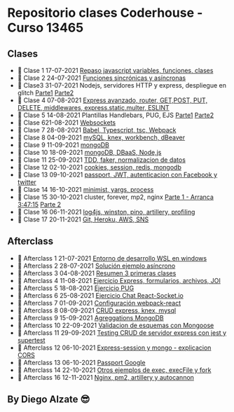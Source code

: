 # Repositorio clases Coderhouse - Curso 13465

## Clases

- :muscle: Clase 1 17-07-2021 [Repaso javascript variables, funciones, clases](https://coderhouse.zoom.us/rec/share/dY6MTRzvlGUZ_k_rZmLbAyqZTIGdd9XMb_WDRGzPo25AIZ7-TVinNwv5NhbhAyhY.Vee5TQWOMbUeHylO?startTime=1626526869000)
- :muscle: Clase 2 24-07-2021 [Funciones sincrónicas y asíncronas](https://coderhouse.zoom.us/rec/share/l7-KaWT4rB3jbRCPL2stsKNWEaYR1OeA-hvUq5d8zd65evhMSHKZTUrPImsJNW67.L-BZApM115J2AEvC?startTime=1627131632000)
- :muscle: Clase3 31-07-2021 Nodejs, servidores HTTP y express, despliegue en glitch [Parte1](https://coderhouse.zoom.us/rec/share/U5KDkVNB6k4FoybtabN7-RnLWLjzqdJCEKbpJUZCQ3O2MQjjqbzznqKLeQYMSZL_.Vlo2YG_VD7qAdLeC?startTime=1627736416000) [Parte2](https://coderhouse.zoom.us/rec/share/U5KDkVNB6k4FoybtabN7-RnLWLjzqdJCEKbpJUZCQ3O2MQjjqbzznqKLeQYMSZL_.Vlo2YG_VD7qAdLeC?startTime=1627741232000)
- :muscle: Clase 4 07-08-2021 [Express avanzado, router, GET,POST, PUT, DELETE, middlewares, express.static,multer, ESLINT](https://coderhouse.zoom.us/rec/share/Czbz2InLmxjcbVMXV8heeKNvOJj9TcI-_T9GsWhSyRqFnaC8CIiBJHSIn7uhJuKd.V9oLnejYvqlIx6qC?startTime=1628341244000)
- :muscle: Clase 5 14-08-2021 Plantillas Handlebars, PUG, EJS [Parte1](https://coderhouse.zoom.us/rec/share/we_QjyuwabKb657qfeL_kyqf2ObksZMkR4WJkmMpWYk7ivM-sqCYvjN-WSgEByZg.9owr1FcnzTfk2UKr?startTime=1628946056000) [Parte2](https://coderhouse.zoom.us/rec/share/we_QjyuwabKb657qfeL_kyqf2ObksZMkR4WJkmMpWYk7ivM-sqCYvjN-WSgEByZg.9owr1FcnzTfk2UKr?startTime=1628956471000) 
- :muscle: Clase 621-08-2021 [Websockets](https://coderhouse.zoom.us/rec/share/pCyPp_eXB0WE_R9N_zuWWUjuk7g5_ZhPvlwpgDGA3vkyhDE4FpPrT653CTcywTQC.CowPyoo2cfvIgt40?startTime=1629550887000) 
- :muscle: Clase 7 28-08-2021 [Babel, Typescript, tsc, Webpack](https://coderhouse.zoom.us/rec/share/tfbUpqsd6ptMluVW2l2pTuBdAB3ec_H38LFpSvKiALeG3aQIZ2dK1cFPmzr-yVc.WoDNzide4vFaWki7?startTime=1630155700000)
- :muscle: Clase 8 04-09-2021 [mySQL, knex, workbench, dBeaver](https://coderhouse.zoom.us/rec/share/1TJPyeCn_V65q7J0VwDVdfuD5sx3Z71txMcCMfZsyrAv0ITWKlZfqGLoBcRN8mTm.QCIIUpjqW5qxGDTi?startTime=1630760474000)
- :muscle: Clase 9 11-09-2021 [mongoDB](https://coderhouse.zoom.us/rec/share/DCsGBPzO_Jsdw8_bzztRWOUmMPyxAO2f4C_X4g9LfblUx3ldODPKbNjNbdIYhr9p.YNCueR_aop9_SaMZ?startTime=1631365351000)
- :muscle: Clase 10 18-09-2021 [mongoDB, DBaaS, Node,js](https://coderhouse.zoom.us/rec/share/8di5V0V2VSerwhFh5JcT0m81EX9N9Bw8Jw1pFWjR4YyBXwQ1C3Rm7FeiS6zARE7N.yKPWrasHzimNuMuT?startTime=1631970086000)
- :muscle: Clase 11 25-09-2021 [TDD, faker, normalizacion de datos](https://coderhouse.zoom.us/rec/share/GLHSp9BvcIic9iJqPO_qVRZCeVHkTsOQxYjsZ31c_-dSwcT4rHIZCKWi2NlLVCJ1.ewTC8-8q-iUqGmC9?startTime=1632574877000)
- :muscle: Clase 12 02-10-2021 [cookies, session, redis, mongodb](https://coderhouse.zoom.us/rec/share/mBljLJZNdjL1i-66-dHssGxc8xG9gLw5KvQz_ehi4p0sM3JNE7OA2qpWxbsysdoq.GADn3qL9kGUsNWU-?startTime=1633179751000)
- :muscle: Clase 13 09-10-2021 [passport, JWT, autenticacion con Facebook y twitter](https://drive.google.com/file/d/1GySFclER617YhP2nd3AKZ1fqczRBg6z8/view?usp=sharing)
- :muscle: Clase 14 16-10-2021 [minimist, yargs, process](https://coderhouse.zoom.us/rec/share/_mbI9O6l2AArItcgSC6FlkrDb2oRe-YSg1eciSSQw347VpOpixIqm0pi2JC1Gw5q.zMBsn1q4s4J1Wa4Y?startTime=1634389304000)
- :muscle: Clase 15 30-10-2021 cluster, forever, mp2, nginx [Parte 1 - Arranca 3:47:15](https://coderhouse.zoom.us/rec/share/P37DLcbs-sQ132l16l3freWac1zMGJHi0QWzu43tEGig5qQxeb0mgUIqOutXXtTx.edlZTcNyHEC_o3Jw?startTime=1635584652000) [Parte 2](https://coderhouse.zoom.us/rec/share/P37DLcbs-sQ132l16l3freWac1zMGJHi0QWzu43tEGig5qQxeb0mgUIqOutXXtTx.edlZTcNyHEC_o3Jw?startTime=1635604744000)
- :muscle: Clase 16 06-11-2021 [log4js, winston, pino, artillery, profiling](https://coderhouse.zoom.us/rec/share/H6Pkz8slnW4np7p8paXLGH1PkDcZ1af9mZ8sogI9w5o-YOgL61JEA6vpHaTf8vD_.WpOE-XZ-7hUc_GN3?startTime=1636202776000)
- :muscle: Clase 17 20-11-2021 [Git, Heroku, AWS, SNS](https://mega.nz/file/4c9UUJba#Ho2rIptGqg46C40eGrtsMB_LIliyxPyuxf_r2VGwz1Q)

## Afterclass

- :thinking:  Afterclass 1 21-07-2021 [Entorno de desarrollo WSL en windows](https://coderhouse.zoom.us/rec/share/aQsAfWFw1HT7ahp4zN0LOUAcBLPNZuC2otIlWJ25nrQ9gMRfXogjKMpKu2fDAFFr.9l6yjJymYhCl-6f-?startTime=1626908417000)
- :thinking:  Afterclass 2 28-07-2021 [Solución ejemplo asíncrono](https://coderhouse.zoom.us/rec/share/kHm2_kYQSgP9VKVYB_FhFxunNyIN88Uj9MeuXVnmh81FKb-HS5ksb7YsV4-BCwsU.uqDd_u8V8CDo0GW1?startTime=1627513212000)
- :thinking:  Afterclass 3 04-08-2021 [Resumen 3 primeras clases](https://coderhouse.zoom.us/rec/share/73qo4rRCiA7G1CKDH0PrQUfD977Tm2rhnbhjMaKo0dclaNkR8ycQSexRTA2B-6qK.qngMyzYaVdWpJANh?startTime=1628118055000)
- :thinking:  Afterclass 4 11-08-2021 [Ejercicio Express, formularios, archivos, JOI](https://coderhouse.zoom.us/rec/share/ICtuvO-SpEQkHzQ7n4fkegM81CbFQGJiyhkMtCboKRIcpBrY4S3UPzO-9TnUaV27.grGTEcStZcVdAUNj?startTime=1628722835000)
- :thinking:  Afterclass 5 18-08-2021 [Ejercicio PUG](https://coderhouse.zoom.us/rec/share/UO6Tgvh-pxdbTnDvnmW2rS1IZV8k0meODXqTDBl9Gp3SPF1ffv5mib2lKTK-4q2H.SZ96nB_MTh_tw4Qu?startTime=1629327663000)
- :thinking:  Afterclass 6 25-08-2021 [Ejercicio Chat React-Socket.io](https://coderhouse.zoom.us/rec/share/dK7FmkKEU9ysrCaugaiE7hXTfXMWeNufhpxBfW_F04xdlQr0dkHiGm5JS5vipha6.mIj6443FVFRMJ4fu?startTime=1629932418000)
- :thinking:  Afterclass 7 01-09-2021 [Configuración webpack-react](https://coderhouse.zoom.us/rec/share/kr_duqPtAqGhXffeiU-rhV-VGaLfroW1CUbDD9tcG8XV6Lu8lCV8_0vcDeQudkal.mmkbZrVWJNtAwG9Z?startTime=1630537341000)
- :thinking:  Afterclass 8 08-09-2021 [CRUD express, knex, mysql](https://coderhouse.zoom.us/rec/share/NmONVCRAoM4256kqHA23p5E08Orx6LRR6oBQAUZpe-HBPE2iMa8Tsk4i-7mpjCzw.zl87QdlkuIeLynsK?startTime=1631142115000)
- :thinking:  Afterclass 9 15-09-2021 [Agreggations MongoDB](https://coderhouse.zoom.us/rec/share/rPwRi-mMQbeQOi-bkOWDTSgUT2b3JR3IdpxPkeYob__n1YkfkcWGOqN6D79zjPPq.oP4fyP8PDhLllPJv?startTime=1631746922000)
- :thinking:  Afterclass 10 22-09-2021 [Validacion de esquemas con Mongoose](https://coderhouse.zoom.us/rec/share/OxrN8D3SNVocAkg_knJTSpZxAKz4Mx6U0ZKQZZgZBkuDJeWCrE5qiol3hQKMVwJN.2zANzsgiYUWVRXrD?startTime=1632351658000)
- :thinking:  Afterclass 11 29-09-2021 [Testing CRUD de servidor express con jest y supertest ](https://coderhouse.zoom.us/rec/share/DdTnPe93tigZ1ZbgUcxJMkfmzh3fYg-ARAIpEZOrRoRjsZ6rnY2h1zoksukW_o8e.v1vg0oMRU8kNvKaP?startTime=1632956478000)
- :thinking:  Afterclass 12 06-10-2021 [Express-session y mongo - explicacion CORS](https://coderhouse.zoom.us/rec/share/dgQqdB9Z4l8POCvrrYwrtjjh0uzjdwlivc6PziTszmJVczx0SxmMkXRNCa4_8ido.AYLtmTxBNkIwAoBS?startTime=1633561319000)
- :thinking:  Afterclass 13 06-10-2021 [Passport Google](https://coderhouse.zoom.us/rec/share/0DANe3MGiVCyQkCQaq4Z_nBo1wUNrKLOJsuhzLXporOastjSEU2-0bfxNT0pqXiF._pVkGfqJVPv-uoZA?startTime=1634165847000)
- :thinking:  Afterclass 14 22-10-2021 [Otros ejemplos de exec, execFile y fork](https://coderhouse.zoom.us/rec/share/Y_igLJJh1Bxc6bIg8K5baS9zaMFUDOFo3BTiLTEUUMP3FkYaeuSSJa7H9_Nv06PN.V4S0GDtvt5Voux4x?startTime=1634944365000)
- :thinking:  Afterclass 16 12-11-2021 [Nginx, pm2, artillery y autocannon](https://coderhouse.zoom.us/rec/share/LYYLxQuv2F9vlVg9KRWW8cb8yJDAGOoGnWgODC41aoLSNhvKeUQ74eaUCXnbiWk.gmKLbYboFJyKTIjd?startTime=1636757121000)

## By Diego Alzate :sunglasses: 

